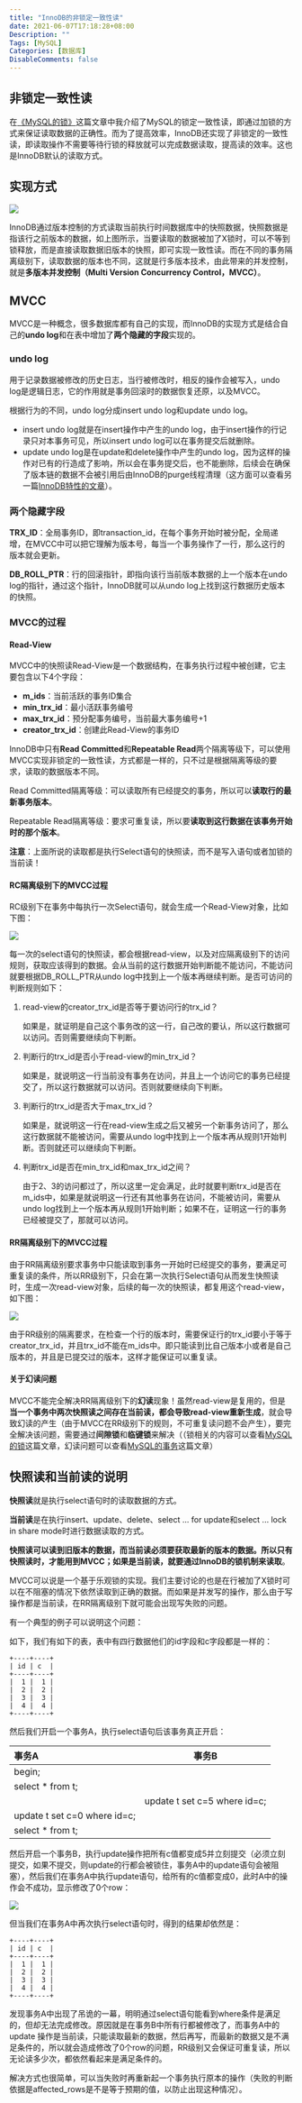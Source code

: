 ```yaml
---
title: "InnoDB的非锁定一致性读"
date: 2021-06-07T17:18:28+08:00
Description: ""
Tags: [MySQL]
Categories: [数据库]
DisableComments: false
---
```


## 非锁定一致性读

在[《MySQL的锁》](https://yanghairui.life/posts/mysql%E7%9A%84%E9%94%81/)这篇文章中我介绍了MySQL的锁定一致性读，即通过加锁的方式来保证读取数据的正确性。而为了提高效率，InnoDB还实现了非锁定的一致性读，即读取操作不需要等待行锁的释放就可以完成数据读取，提高读的效率。这也是InnoDB默认的读取方式。

## 实现方式

![](/images/mvcc/MVCC.png)

InnoDB通过版本控制的方式读取当前执行时间数据库中的快照数据，快照数据是指该行之前版本的数据，如上图所示，当要读取的数据被加了X锁时，可以不等到锁释放，而是直接读取数据旧版本的快照，即可实现一致性读。而在不同的事务隔离级别下，读取数据的版本也不同，这就是行多版本技术，由此带来的并发控制，就是**多版本并发控制（Multi Version Concurrency Control，MVCC）**。

## MVCC

MVCC是一种概念，很多数据库都有自己的实现，而InnoDB的实现方式是结合自己的**undo log**和在表中增加了**两个隐藏的字段**实现的。

### undo log

用于记录数据被修改的历史日志，当行被修改时，相反的操作会被写入，undo log是逻辑日志，它的作用就是事务回滚时的数据恢复还原，以及MVCC。

根据行为的不同，undo log分成insert undo log和update undo log。

- insert undo log就是在insert操作中产生的undo log，由于insert操作的行记录只对本事务可见，所以insert undo log可以在事务提交后就删除。
- update undo log是在update和delete操作中产生的undo log，因为这样的操作对已有的行造成了影响，所以会在事务提交后，也不能删除，后续会在确保了版本链的数据不会被引用后由InnoDB的purge线程清理（这方面可以查看另一篇[InnoDB特性的文章](https://yanghairui.life/posts/innodb特性/)）。

### 两个隐藏字段

**TRX_ID**：全局事务ID，即transaction_id，在每个事务开始时被分配，全局递增，在MVCC中可以把它理解为版本号，每当一个事务操作了一行，那么这行的版本就会更新。

**DB_ROLL_PTR**：行的回滚指针，即指向该行当前版本数据的上一个版本在undo log的指针，通过这个指针，InnoDB就可以从undo log上找到这行数据历史版本的快照。

### MVCC的过程

#### Read-View

MVCC中的快照读Read-View是一个数据结构，在事务执行过程中被创建，它主要包含以下4个字段：

- **m_ids**：当前活跃的事务ID集合
- **min_trx_id**：最小活跃事务编号
- **max_trx_id**：预分配事务编号，当前最大事务编号+1
- **creator_trx_id**：创建此Read-View的事务ID

InnoDB中只有**Read Committed**和**Repeatable Read**两个隔离等级下，可以使用MVCC实现非锁定的一致性读，方式都是一样的，只不过是根据隔离等级的要求，读取的数据版本不同。

Read Committed隔离等级：可以读取所有已经提交的事务，所以可以**读取行的最新事务版本**。

Repeatable Read隔离等级：要求可重复读，所以要**读取到这行数据在该事务开始时的那个版本**。

**注意**：上面所说的读取都是执行Select语句的快照读，而不是写入语句或者加锁的当前读！

#### RC隔离级别下的MVCC过程

RC级别下在事务中每执行一次Select语句，就会生成一个Read-View对象，比如下图：

![](/images/mvcc/read_view_rc.png)

每一次的select语句的快照读，都会根据read-view，以及对应隔离级别下的访问规则，获取应该得到的数据。会从当前的这行数据开始判断能不能访问，不能访问就要根据DB_ROLL_PTR从undo log中找到上一个版本再继续判断。是否可访问的判断规则如下：

1. read-view的creator_trx_id是否等于要访问行的trx_id？

   如果是，就证明是自己这个事务改的这一行，自己改的要认，所以这行数据可以访问。否则需要继续向下判断。

2. 判断行的trx_id是否小于read-view的min_trx_id？

   如果是，就说明这一行当前没有事务在访问，并且上一个访问它的事务已经提交了，所以这行数据就可以访问。否则就要继续向下判断。

3. 判断行的trx_id是否大于max_trx_id？

   如果是，就说明这一行在read-view生成之后又被另一个新事务访问了，那么这行数据就不能被访问，需要从undo log中找到上一个版本再从规则1开始判断。否则就还可以继续向下判断。

4. 判断trx_id是否在min_trx_id和max_trx_id之间？

   由于2、3的访问都过了，所以这里一定会满足，此时就要判断trx_id是否在m_ids中，如果是就说明这一行还有其他事务在访问，不能被访问，需要从undo log找到上一个版本再从规则1开始判断；如果不在，证明这一行的事务已经被提交了，那就可以访问。

#### RR隔离级别下的MVCC过程

由于RR隔离级别要求事务中只能读取到事务一开始时已经提交的事务，要满足可重复读的条件，所以RR级别下，只会在第一次执行Select语句从而发生快照读时，生成一次read-view对象，后续的每一次的快照读，都复用这个read-view，如下图：

![](/images/mvcc/read_view_rr.png)

由于RR级别的隔离要求，在检查一个行的版本时，需要保证行的trx_id要小于等于creator_trx_id，并且trx_id不能在m_ids中。即只能读到比自己版本小或者是自己版本的，并且是已提交过的版本，这样才能保证可以重复读。

#### 关于幻读问题

MVCC不能完全解决RR隔离级别下的**幻读**现象！虽然read-view是复用的，但是**当一个事务中两次快照读之间存在当前读，都会导致read-view重新生成**，就会导致幻读的产生（由于MVCC在RR级别下的规则，不可重复读问题不会产生），要完全解决该问题，需要通过**间隙锁**和**临键锁**来解决（（锁相关的内容可以查看[MySQL的锁](https://yanghairui.life/posts/mysql%E7%9A%84%E9%94%81/)这篇文章，幻读问题可以查看[MySQL的事务](https://yanghairui.life/posts/mysql%E7%9A%84%E4%BA%8B%E5%8A%A1/)这篇文章）

## 快照读和当前读的说明

**快照读**就是执行select语句时的读取数据的方式。

**当前读**是在执行insert、update、delete、select ... for update和select ... lock in share mode时进行数据读取的方式。

**快照读可以读到旧版本的数据，而当前读必须要获取最新的版本的数据。所以只有快照读时，才能用到MVCC；如果是当前读，就要通过InnoDB的锁机制来读取**。

MVCC可以说是一个基于乐观锁的实现。我们主要讨论的也是在行被加了X锁时可以在不阻塞的情况下依然读取到正确的数据。而如果是并发写的操作，那么由于写操作都是当前读，在RR隔离级别下就可能会出现写失败的问题。

有一个典型的例子可以说明这个问题：

如下，我们有如下的表，表中有四行数据他们的id字段和c字段都是一样的：

```mysql
+----+----+
| id | c  |
+----+----+
|  1 |  1 |
|  2 |  2 |
|  3 |  3 |
|  4 |  4 |
+----+----+
```

然后我们开启一个事务A，执行select语句后该事务真正开启：

| 事务A                        | 事务B                        |
| :--------------------------- | ---------------------------- |
| begin;                       |                              |
| select * from t;             |                              |
|                              | update t set c=5 where id=c; |
| update t set c=0 where id=c; |                              |
| select * from t;             |                              |

然后开启一个事务B，执行update操作把所有c值都变成5并立刻提交（必须立刻提交，如果不提交，则update的行都会被锁住，事务A中的update语句会被阻塞），然后我们在事务A中执行update语句，给所有的c值都变成0，此时A中的操作会不成功，显示修改了0个row：

![](/images/mvcc/problem.png)

但当我们在事务A中再次执行select语句时，得到的结果却依然是：

```mysql
+----+----+
| id | c  |
+----+----+
|  1 |  1 |
|  2 |  2 |
|  3 |  3 |
|  4 |  4 |
+----+----+
```

发现事务A中出现了吊诡的一幕，明明通过select语句能看到where条件是满足的，但却无法完成修改。原因就是在事务B中所有行都被修改了，而事务A中的update 操作是当前读，只能读取最新的数据，然后再写，而最新的数据又是不满足条件的，所以就会造成修改了0个row的问题，RR级别又会保证可重复读，所以无论读多少次，都依然看起来是满足条件的。

解决方式也很简单，可以当失败时再重新起一个事务执行原本的操作（失败的判断依据是affected_rows是不是等于预期的值，以防止出现这种情况）。